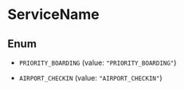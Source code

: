 

# ServiceName

## Enum


* `PRIORITY_BOARDING` (value: `"PRIORITY_BOARDING"`)

* `AIRPORT_CHECKIN` (value: `"AIRPORT_CHECKIN"`)



